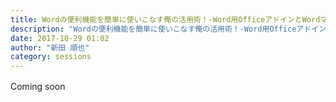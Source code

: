 ```yaml
---
title: Wordの便利機能を簡単に使いこなす俺の活用術！-Word用OfficeアドインとWordマクロ-
description: "Wordの便利機能を簡単に使いこなす俺の活用術！-Word用OfficeアドインとWordマクロ-"
date: 2017-10-29 01:02
author: "新田 順也"
category: sessions
---
```

Coming soon　